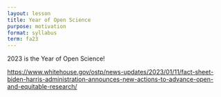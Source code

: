 ```yaml
---
layout: lesson
title: Year of Open Science
purpose: motivation
format: syllabus
term: fa23
---
```


2023 is the Year of Open Science!

https://www.whitehouse.gov/ostp/news-updates/2023/01/11/fact-sheet-biden-harris-administration-announces-new-actions-to-advance-open-and-equitable-research/
